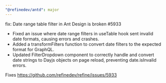 ```yaml
---
"@refinedev/antd": major
---
```


fix: Date range table filter in Ant Design is broken #5933

- Fixed an issue where date range filters in useTable hook sent invalid date formats, causing errors and crashes.
- Added a transformFilters function to convert date filters to the expected format for GraphQL.
- Updated FilterDropdown component to correctly handle and convert date strings to Dayjs objects on page reload, preventing date.isInvalid errors.

Fixes https://github.com/refinedev/refine/issues/5933
